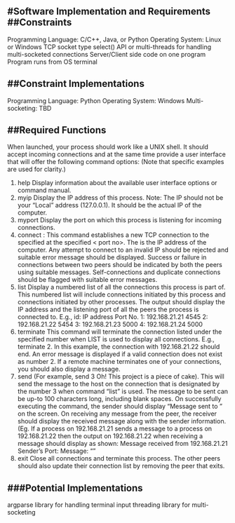 #Software Implementation and Requirements
##Constraints
------------
Programming Language: C/C++, Java, or Python
Operating System: Linux or Windows
TCP socket type
select() API or multi-threads for handling multi-socketed connections
Server/Client side code on one program
Program runs from OS terminal

##Constraint Implementations
--------------------------
Programming Language: Python
Operating System: Windows
Multi-socketing: TBD

##Required Functions
------------------
When launched, your process should work like a UNIX shell. It should accept incoming connections and at
the same time provide a user interface that will offer the following command options: (Note that specific
examples are used for clarity.)
1. help Display information about the available user interface options or command manual.
2. myip Display the IP address of this process.
Note: The IP should not be your “Local” address (127.0.0.1). It should be the actual IP of the computer.
3. myport Display the port on which this process is listening for incoming connections.
4. connect <destination> <port no> : This command establishes a new TCP connection to the specified
<destination> at the specified < port no>. The <destination> is the IP address of the computer. Any attempt
to connect to an invalid IP should be rejected and suitable error message should be displayed. Success or
failure in connections between two peers should be indicated by both the peers using suitable messages.
Self-connections and duplicate connections should be flagged with suitable error messages.
5. list Display a numbered list of all the connections this process is part of. This numbered list will include
connections initiated by this process and connections initiated by other processes. The output should
display the IP address and the listening port of all the peers the process is connected to.
E.g., id: IP address Port No.
1: 192.168.21.21 4545
2: 192.168.21.22 5454
3: 192.168.21.23 5000
4: 192.168.21.24 5000
6. terminate <connection id.> This command will terminate the connection listed under the specified
number when LIST is used to display all connections. E.g., terminate 2. In this example, the connection
with 192.168.21.22 should end. An error message is displayed if a valid connection does not exist as
number 2. If a remote machine terminates one of your connections, you should also display a message.
7. send <connection id.> <message> (For example, send 3 Oh! This project is a piece of cake). This will
send the message to the host on the connection that is designated by the number 3 when command “list” is
used. The message to be sent can be up-to 100 characters long, including blank spaces. On successfully
executing the command, the sender should display “Message sent to <connection id>” on the screen. On
receiving any message from the peer, the receiver should display the received message along with the
sender information.
(Eg. If a process on 192.168.21.21 sends a message to a process on 192.168.21.22 then the output on
192.168.21.22 when receiving a message should display as shown:
Message received from 192.168.21.21
Sender’s Port: <The port no. of the sender>
Message: “<received message>”
8. exit Close all connections and terminate this process. The other peers should also update their connection
list by removing the peer that exits.


###Potential Implementations
-------------------------
argparse library for handling terminal input
threading library for multi-socketing
